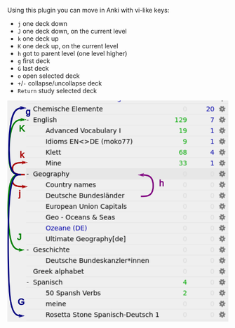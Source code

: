 Using this plugin you can move in Anki with vi-like keys:
- `j` one deck down
- `J` one deck down, on the current level
- `k` one deck up
- `K` one deck up, on the current level
- `h` got to parent level (one level higher)
- `g` first deck
- `G` last deck
- `o` open selected deck
- `+`/`-` collapse/uncollapse deck
- `Return` study selected deck

![movements](vimove.png)
